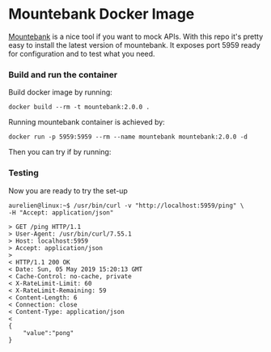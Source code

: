 # Mountebank Docker Image

[Mountebank](http://www.mbtest.org/) is a nice tool if you want to mock APIs.
With this repo it's pretty easy to install the latest version of mountebank. 
It exposes port 5959 ready for configuration and to test what you need.

### Build and run the container

Build docker image by running:
   
    docker build --rm -t mountebank:2.0.0 .
    
Running mountebank container is achieved by:

    docker run -p 5959:5959 --rm --name mountebank mountebank:2.0.0 -d
    
Then you can try if by running:

### Testing

Now you are ready to try the set-up
```
aurelien@linux:~$ /usr/bin/curl -v "http://localhost:5959/ping" \
-H "Accept: application/json"

> GET /ping HTTP/1.1
> User-Agent: /usr/bin/curl/7.55.1
> Host: localhost:5959
> Accept: application/json
>
< HTTP/1.1 200 OK
< Date: Sun, 05 May 2019 15:20:13 GMT
< Cache-Control: no-cache, private
< X-RateLimit-Limit: 60
< X-RateLimit-Remaining: 59
< Content-Length: 6
< Connection: close
< Content-Type: application/json
<
{
    "value":"pong"
}
```